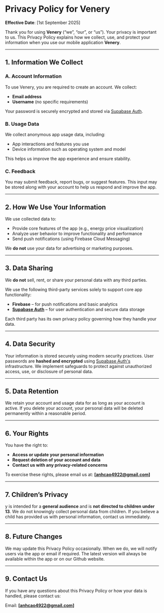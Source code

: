 # Privacy Policy for Venery

**Effective Date**: [1st September 2025]

Thank you for using **Venery** (“we”, “our”, or “us”). Your privacy is important to us. This Privacy Policy explains how we collect, use, and protect your information when you use our mobile application **Venery**.

---

## 1. Information We Collect

### A. Account Information
To use Venery, you are required to create an account. We collect:
- **Email address**
- **Username** (no specific requirements)

Your password is securely encrypted and stored via [Supabase Auth](https://supabase.com/auth).

### B. Usage Data
We collect anonymous app usage data, including:
- App interactions and features you use
- Device information such as operating system and model

This helps us improve the app experience and ensure stability.

### C. Feedback
You may submit feedback, report bugs, or suggest features. This input may be stored along with your account to help us respond and improve the app.

---

## 2. How We Use Your Information

We use collected data to:
- Provide core features of the app (e.g., energy price visualization)
- Analyze user behavior to improve functionality and performance
- Send push notifications (using Firebase Cloud Messaging)

We **do not** use your data for advertising or marketing purposes.

---

## 3. Data Sharing

We **do not** sell, rent, or share your personal data with any third parties.

We use the following third-party services solely to support core app functionality:
- **Firebase** – for push notifications and basic analytics
- **[Supabase Auth](https://supabase.com/auth)** – for user authentication and secure data storage

Each third party has its own privacy policy governing how they handle your data.

---

## 4. Data Security

Your information is stored securely using modern security practices. User passwords are **hashed and encrypted** using [Supabase Auth's](https://supabase.com/auth) infrastructure. We implement safeguards to protect against unauthorized access, use, or disclosure of personal data.

---

## 5. Data Retention

We retain your account and usage data for as long as your account is active. If you delete your account, your personal data will be deleted permanently within a reasonable period.

---

## 6. Your Rights

You have the right to:
- **Access or update your personal information**
- **Request deletion of your account and data**
- **Contact us with any privacy-related concerns**

To exercise these rights, please email us at: **[anhcao4922@gmail.com]**

---

## 7. Children’s Privacy

y is intended for a **general audience** and is **not directed to children under 13**. We do not knowingly collect personal data from children. If you believe a child has provided us with personal information, contact us immediately.

---

## 8. Future Changes

We may update this Privacy Policy occasionally. When we do, we will notify users via the app or email if required. The latest version will always be available within the app or on our Github website.

---

## 9. Contact Us

If you have any questions about this Privacy Policy or how your data is handled, please contact us:

Email: **[anhcao4922@gmail.com]**
